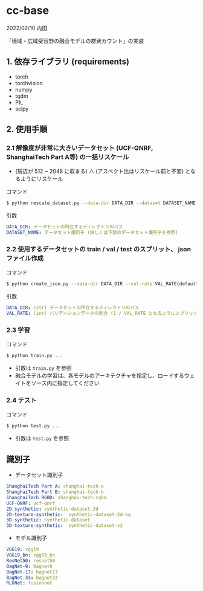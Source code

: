 # cc-base

2022/02/10 内田

「境域・広域受容野の融合モデルの群衆カウント」の実装

## 1. 依存ライブラリ (requirements)

* torch
* torchvision
* numpy
* tqdm
* PIL
* scipy

## 2. 使用手順

### 2.1 解像度が非常に大きいデータセット (UCF-QNRF, ShanghaiTech Part A等) の一括リスケール

* (短辺が 512 ~ 2048 に収まる) ∧ (アスペクト比はリスケール前と不変) となるようにリスケール

コマンド
```bash
$ python rescale_dataset.py --data-dir DATA_DIR --dataset DATASET_NAME
```

引数
```yaml
DATA_DIR: データセットの所在するディレクトリのパス
DATASET_NAME: データセット識別子 (詳しくは下部のデータセット識別子を参照) 
```

### 2.2 使用するデータセットの train / val / test のスプリット、 json ファイル作成

コマンド
```bash
$ python create_json.py --data-dir DATA_DIR --val-rate VAL_RATE(default: 4)
```

引数
```yaml
DATA_DIR: (str) データセットの所在するディレクトリのパス
VAL_RATE: (int) バリデーションデータの割合 (1 / VAL_RATE となるようにスプリット) 
```

### 2.3 学習

コマンド
```bash
$ python train.py ...
```

* 引数は `train.py` を参照
* 融合モデルの学習は、各モデルのアーキテクチャを指定し、ロードするウェイトをソース内に指定してください

### 2.4 テスト

コマンド
```bash
$ python test.py ...
```

* 引数は `test.py` を参照


## 識別子

* データセット識別子

```yaml
ShanghaiTech Part A: shanghai-tech-a 
ShanghaiTech Part B: shanghai-tech-b 
ShanghaiTech RGBD: shanghai-tech-rgbd
UCF-QNRF: ucf-qnrf
2D-synthetic: synthetic-dataset-2d
2D-texture-synthetic:  synthetic-dataset-2d-bg
3D-synthetic: synthetic-dataset
3D-texture-synthetic:  synthetic-dataset-v2
```

* モデル識別子

```yaml
VGG19: vgg19
VGG19_bn: vgg19_bn
ResNet50: resnet50
BagNet-9: bagnet9
BagNet-17: bagnet17
BagNet-33: bagnet33
RLGNet: fusionnet
```
